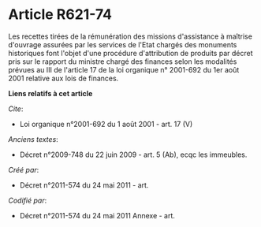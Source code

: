 # Article R621-74

Les recettes tirées de la rémunération des missions d'assistance à maîtrise d'ouvrage assurées par les services de l'Etat
chargés des monuments historiques font l'objet d'une procédure d'attribution de produits par décret pris sur le rapport du
ministre chargé des finances selon les modalités prévues au III de l'article 17 de la loi organique n° 2001-692 du 1er août
2001 relative aux lois de finances.

**Liens relatifs à cet article**

_Cite_:

  - Loi organique n°2001-692 du 1 août 2001 - art. 17 (V)

_Anciens textes_:

  - Décret n°2009-748 du 22 juin 2009 - art. 5 (Ab), ecqc les immeubles.

_Créé par_:

  - Décret n°2011-574 du 24 mai 2011  - art.

_Codifié par_:

  - Décret n°2011-574 du 24 mai 2011 Annexe - art.
